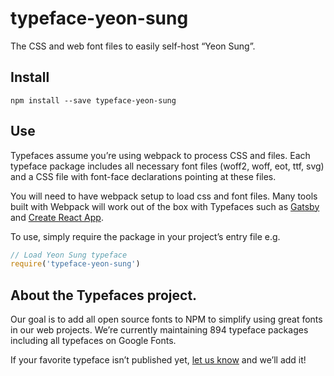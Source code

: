 
# typeface-yeon-sung

The CSS and web font files to easily self-host “Yeon Sung”.

## Install

`npm install --save typeface-yeon-sung`

## Use

Typefaces assume you’re using webpack to process CSS and files. Each typeface
package includes all necessary font files (woff2, woff, eot, ttf, svg) and
a CSS file with font-face declarations pointing at these files.

You will need to have webpack setup to load css and font files. Many tools built
with Webpack will work out of the box with Typefaces such as [Gatsby](https://github.com/gatsbyjs/gatsby)
and [Create React App](https://github.com/facebookincubator/create-react-app).

To use, simply require the package in your project’s entry file e.g.

```javascript
// Load Yeon Sung typeface
require('typeface-yeon-sung')
```

## About the Typefaces project.

Our goal is to add all open source fonts to NPM to simplify using great fonts in
our web projects. We’re currently maintaining 894 typeface packages
including all typefaces on Google Fonts.

If your favorite typeface isn’t published yet, [let us know](https://github.com/KyleAMathews/typefaces)
and we’ll add it!

